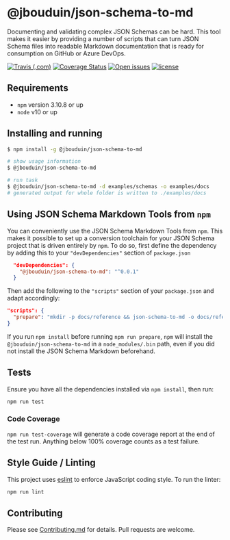 # @jbouduin/json-schema-to-md

Documenting and validating complex JSON Schemas can be hard. This tool makes it easier by providing a number of scripts that can turn JSON Schema files into readable Markdown documentation that is ready for consumption on GitHub or Azure DevOps.

[![Travis (.com)](https://img.shields.io/travis/jbouduin/json-schema-to-md)](https://travis-ci.com/github/jbouduin/json-schema-to-md)
[![Coverage Status](https://coveralls.io/repos/github/jbouduin/json-schema-to-md/badge.svg?branch=master)](https://coveralls.io/github/jbouduin/json-schema-to-md?branch=master)
[![Open issues](https://img.shields.io/github/issues/jbouduin/holiday)](https://github.com/jbouduin/json-schema-to-md/issues)
[![license](https://img.shields.io/github/license/jbouduin/holiday)](/LICENSE)

## Requirements

- `npm` version 3.10.8 or up
- `node` v10 or up

## Installing and running

```bash
$ npm install -g @jbouduin/json-schema-to-md

# show usage information
$ @jbouduin/json-schema-to-md

# run task
$ @jbouduin/json-schema-to-md -d examples/schemas -o examples/docs
# generated output for whole folder is written to ./examples/docs
```

## Using JSON Schema Markdown Tools from `npm`

You can conveniently use the JSON Schema Markdown Tools from `npm`. This makes it possible to set up a conversion toolchain for your JSON Schema project that is driven entirely by `npm`. To do so, first define the dependency by adding this to your `"devDependencies"` section of `package.json`

```json
  "devDependencies": {
    "@jbouduin/json-schema-to-md": "^0.0.1"
  }
```

Then add the following to the `"scripts"` section of your `package.json` and adapt accordingly:

```json
"scripts": {
  "prepare": "mkdir -p docs/reference && json-schema-to-md -o docs/reference -d schemas/draft-04"
}
```

If you run `npm install` before running `npm run prepare`, `npm` will install the `@jbouduin/json-schema-to-md` in a `node_modules/.bin` path, even if you did not install the JSON Schema Markdown beforehand.

## Tests

Ensure you have all the dependencies installed via `npm install`, then run:

```bash
npm run test
```

### Code Coverage

`npm run test-coverage` will generate a code coverage report at the end of the test run. Anything below 100% coverage counts as a test failure.

## Style Guide / Linting

This project uses [eslint](https://eslint.org) to enforce JavaScript coding style. To run the linter:

```bash
npm run lint
```

## Contributing

Please see [Contributing.md](Contributing.md) for details. Pull requests are welcome.